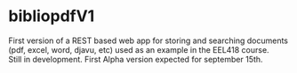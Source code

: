 # bibliopdfV1
First version of a REST based web app for storing and searching documents (pdf, excel, word, djavu, etc) used as an example in the EEL418 course.
<br>
Still in development. First Alpha version expected for september 15th.
